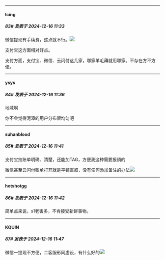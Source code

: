 ﻿
*****

####  Icing  
##### 83#       发表于 2024-12-16 11:33

微信提现有手续费，这点就不行。<img src="https://static.saraba1st.com/image/smiley/face2017/013.png" referrerpolicy="no-referrer">

支付宝这方面相对好点。

支付方面，支付宝、微信、云闪付这几家，哪家羊毛薅就用哪家。不存在方不方便。

*****

####  ysys  
##### 84#       发表于 2024-12-16 11:36

地域啊

你不会觉得泥潭的用户分布很均匀吧


*****

####  suhanblood  
##### 85#       发表于 2024-12-16 11:41

支付宝拉账单明确、清楚，还能加TAG，方便我这种需要报销的

微信甚至云闪付账单打开就是平铺直叙，没有任何添加备注的办法<img src="https://static.saraba1st.com/image/smiley/face2017/124.png" referrerpolicy="no-referrer">

*****

####  hotshotgg  
##### 86#       发表于 2024-12-16 11:42

简单点来说，s1老害多，不肯接受新鲜事物。

*****

####  KQUIN  
##### 87#       发表于 2024-12-16 11:47

微信一提现不方便，二客服形同虚设，有什么好的<img src="https://static.saraba1st.com/image/smiley/face2017/049.png" referrerpolicy="no-referrer">

